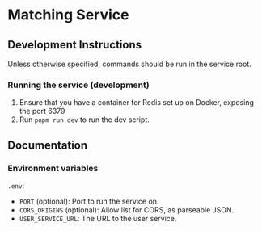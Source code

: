 # Matching Service

## Development Instructions

Unless otherwise specified, commands should be run in the service root.

### Running the service (development)

1. Ensure that you have a container for Redis set up on Docker, exposing the port 6379
2. Run `pnpm run dev` to run the dev script.

## Documentation

### Environment variables

`.env`:

- `PORT` (optional): Port to run the service on.
- `CORS_ORIGINS` (optional): Allow list for CORS, as parseable JSON.
- `USER_SERVICE_URL`: The URL to the user service.

